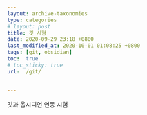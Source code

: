 ```yaml
---
layout: archive-taxonomies
type: categories
# layout: post
title: 깃 시험
date: 2020-09-29 23:18 +0800
last_modified_at: 2020-10-01 01:08:25 +0800
tags: [git, obsidian]
toc:  true
# toc_sticky: true
url:  /git/


---
```


깃과 옵시디언 연동 시험